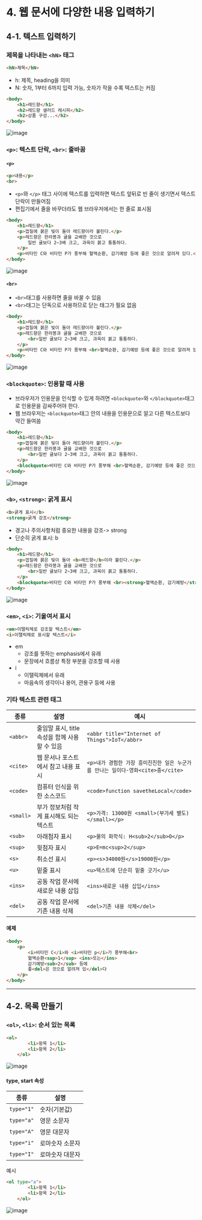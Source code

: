 # 4. 웹 문서에 다양한 내용 입력하기

## 4-1. 텍스트 입력하기
### 제목을 나타내는 `<hN>` 태그
```html
<hN>제목</hN>
```
* h: 제목, heading을 의미
* N: 숫자, 1부터 6까지 입력 가능, 숫자가 작을 수록 텍스트는 커짐

```html
<body>
    <h1>레드향</h1>
    <h2>레드향 샐러드 레시피</h2>
    <h2>상품 구성...</h2>
</body>
```
![image](https://github.com/qlkdkd/2-winter/assets/71871927/2a03f713-71eb-45d3-ad3b-670677e5da05)

### `<p>`: 텍스트 단락, `<br>`: 줄바꿈
#### `<p>`
```html
<p>내용</p>
<br>
```
* `<p>`와 `</p>` 태그 사이에 텍스트를 입력하면 텍스트 앞뒤로 빈 줄이 생기면서 텍스트 단락이 만들어짐
* 편집기에서 줄을 바꾸더라도 웹 브라우저에서는 한 줄로 표시됨
```html
<body>
    <h1>레드향</h1>
    <p>껍질에 붉은 빛이 돌아 레드향이라 불린다.</p>
    <p>레드향은 한라봉과 귤을 교배한 것으로
        일반 귤보다 2~3배 크고, 과육이 붉고 통통하다.
    </p>
    <p>비타민 C와 비타민 P가 풍부해 혈액순환, 감기예방 등에 좋은 것으로 알려져 있다.</p>
</body>
```
![image](https://github.com/qlkdkd/2-winter/assets/71871927/a1ca8e28-68f1-4e89-b55c-bf3a71b8221e)

#### `<br>`
* `<br>`태그를 사용하면 줄을 바꿀 수 있음
* `<br>`태그는 단독으로 사용하므로 닫는 태그가 필요 없음
```html
<body>
    <h1>레드향</h1>
    <p>껍질에 붉은 빛이 돌아 레드향이라 불린다.</p>
    <p>레드향은 한라봉과 귤을 교배한 것으로
        <br>일반 귤보다 2~3배 크고, 과육이 붉고 통통하다.
    </p>
    <p>비타민 C와 비타민 P가 풍부해 <br>혈액순환, 감기예방 등에 좋은 것으로 알려져 있다.</p>
</body>
```
![image](https://github.com/qlkdkd/2-winter/assets/71871927/1dbf0363-bbd9-4ebf-9f4f-c606d703d14d)


### `<blockquote>`: 인용할 때 사용
* 브라우저가 인용문을 인식할 수 있게 하려면 `<blockquote>`와 `</blockquote>`태그로 인용문을 감싸주어야 한다.
* 웹 브라우저는 `<blockquote>`태그 안의 내용을 인용문으로 알고 다른 텍스트보다 약간 들여씀

``` html
<body>
    <h1>레드향</h1>
    <p>껍질에 붉은 빛이 돌아 레드향이라 불린다.</p>
    <p>레드향은 한라봉과 귤을 교배한 것으로
        <br>일반 귤보다 2~3배 크고, 과육이 붉고 통통하다.
    </p>
    <blockquote>비타민 C와 비타민 P가 풍부해 <br>혈액순환, 감기예방 등에 좋은 것으로 알려져 있다.</blockquote>
</body>
```
![image](https://github.com/qlkdkd/2-winter/assets/71871927/fdef5b30-355d-4fc7-bb36-10443c2bdb52)

### `<b>`, `<strong>`: 굵게 표시
```html
<b>굵게 표시</b>
<strong>굵게 강조</strong>
```
* 경고나 주의사항처럼 중요한 내용을 강조-> strong
* 단순히 굵게 표시: b

```html
<body>
    <h1>레드향</h1>
    <p>껍질에 붉은 빛이 돌아 <b>레드향</b>이라 불린다.</p>
    <p>레드향은 한라봉과 귤을 교배한 것으로
        <br>일반 귤보다 2~3배 크고, 과육이 붉고 통통하다.
    </p>
    <blockquote>비타민 C와 비타민 P가 풍부해 <br><strong>혈액순환, 감기예방</strong> 등에 좋은 것으로 알려져 있다.</blockquote>
</body>
```
![image](https://github.com/qlkdkd/2-winter/assets/71871927/98be2c54-cb93-4535-bc13-2d2bc95b37a2)

### `<em>`, `<i>`: 기울여서 표시
```html
<em>이탤릭체로 강조할 텍스트</em>
<i>이탤릭체로 표시할 텍스트</i>
```
* em
    * 강조를 뜻하는 emphasis에서 유래
    * 문장에서 흐름상 특정 부분을 강조할 때 사용
* i
    * 이탤릭체에서 유래
    * 마음속의 생각이나 용어, 관용구 등에 사용
 
### 기타 텍스트 관련 태그

종류|설명|예시
---|---|---
`<abbr>`|줄임말 표시, title 속성을 함께 사용할 수 있음|`<abbr title="Internet of Things">IoT</abbr>`
`<cite>`|웹 문서나 포스트에서 참고 내용 표시|`<p>내가 경험한 가장 흥미진진한 일은 누군가를 만나는 일이다-영화<cite>중</cite>`
`<code>`|컴퓨터 인식을 위한 소스코드|`<code>function savetheLocal</code>`
`<small>`|부가 정보처럼 작게 표시해도 되는 텍스트|`<p>가격: 13000원 <small>(부가세 별도)</small></p>`
`<sub>`|아래첨자 표시|`<p>물의 화학식: H<sub>2</sub>O</p>`
`<sup>`|윗첨자 표시|`<p>E=mc<sup>2</sup>`
`<s>`|취소선 표시|`<p><s>34000원</s>19000원</p>`
`<u>`|밑줄 표시|`<u>텍스트에 단순히 밑줄 긋기</u>`
`<ins>`|공동 작업 문서에 새로운 내용 삽입|`<ins>새로운 내용 삽입</ins>`
`<del>`|공동 작업 문서에 기존 내용 삭제|`<del>기존 내용 삭제</del>`

#### 예제
```html
<body>
    <p>
        <i>비타민 C</i>와 <i>비타민 p</i>가 풍부해<br>
        혈액순환<sup>1</sup> <ins>또는</ins>
        감기예방<sub>2</sub> 등에
        좋<del>은 것으로 알려져 있</del>다
    </p>
</body>
```

---

## 4-2. 목록 만들기
### `<ol>`, `<li>`: 순서 있는 목록
```html
<ol>
        <li>항목 1</li>
        <li>항목 2</li>
    </ol>
```
![image](https://github.com/qlkdkd/2-winter/assets/71871927/a1a7e057-0180-4a15-b45c-7499920713a5)

#### type, start 속성
종류|설명
---|---
`type="1"`|숫자(기본값)
`type="a"`|영문 소문자
`type="A"`|영문 대문자
`type="i"`|로마숫자 소문자
`type="I"`|로마숫자 대문자

예시
```html
<ol type="a">
        <li>항목 1</li>
        <li>항목 2</li>
    </ol>
```
![image](https://github.com/qlkdkd/2-winter/assets/71871927/ae970851-02e0-4180-bfa1-04b0900f8cfe)
